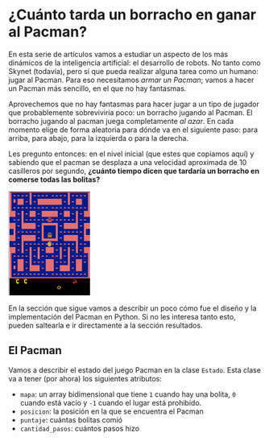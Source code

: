 # ¿Cuánto tarda un borracho en ganar al Pacman?

En esta serie de artículos vamos a estudiar un aspecto de los más dinámicos de la inteligencia artificial: el desarrollo de robots.
No tanto como Skynet (todavía), pero sí que pueda realizar alguna tarea como un humano: jugar al Pacman.
Para eso necesitamos *armar un Pacman*; vamos a hacer un Pacman más sencillo, en el que no hay fantasmas.

Aprovechemos que no hay fantasmas para hacer jugar a un tipo de jugador que probablemente sobreviviría poco: un borracho jugando al Pacman.
El borracho jugando al pacman juega completamente *al azar*.
En cada momento elige de forma aleatoria para dónde va en el siguiente paso: para arriba, para abajo, para la izquierda o para la derecha.

Les pregunto entonces: en el nivel inicial (que estes que copiamos aquí) y sabiendo que el pacman se desplaza a una velocidad aproximada de 10 casilleros por segundo, **¿cuánto tiempo dicen que tardaría un borracho en comerse todas las bolitas?**

![Pacman](pacman_original.png)

En la sección que sigue vamos a describir un poco cómo fue el diseño y la implementación del Pacman en Python.
Si no les interesa tanto esto, pueden saltearla e ir directamente a la sección resultados.

## El Pacman

Vamos a describir el estado del juego Pacman en la clase `Estado`.
Esta clase va a tener (por ahora) los siguientes atributos:

- `mapa`: un array bidimensional que tiene `1` cuando hay una bolita, `0` cuando está vacío y `-1` cuando el lugar está prohibido.
- `posicion`: la posición en la que se encuentra el Pacman
- `puntaje`: cuántas bolitas comió
- `cantidad_pasos`: cuántos pasos hizo

